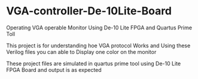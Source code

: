 # VGA-controller-De-10Lite-Board
Operating VGA operable Monitor Using De-10 Lite FPGA and Quartus Prime Toll

This project is for understanding hoe VGA protocol Works and Using these Verilog files you can able to Display one color on the monitor

These project files are simulated in quartus prime tool using De-10 Lite FPGA Board and output is as expected
